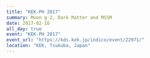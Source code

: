 ```yaml
---
title: "KEK-PH 2017"
summary: Muon g-2, Dark Matter and MSSM
date: 2017-02-16
all_day: true
event: "KEK-PH 2017"
event_url: "https://kds.kek.jp/indico/event/22971/"
location: "KEK, Tsukuba, Japan"
---
```

